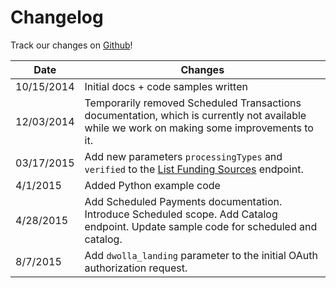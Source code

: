 # Changelog

Track our changes on [Github](https://github.com/Dwolla/slate/commits/master)!

Date | Changes
-----|--------
10/15/2014 | Initial docs + code samples written
12/03/2014 | Temporarily removed Scheduled Transactions documentation, which is currently not available while we work on making some improvements to it.
03/17/2015 | Add new parameters `processingTypes` and `verified` to the [List Funding Sources](#list-funding-sources) endpoint.
4/1/2015 | Added Python example code
4/28/2015 | Add Scheduled Payments documentation. Introduce Scheduled scope. Add Catalog endpoint. Update sample code for scheduled and catalog.
8/7/2015 | Add `dwolla_landing` parameter to the initial OAuth authorization request.